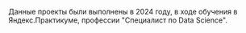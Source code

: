 Данные проекты были выполнены в 2024 году, в ходе обучения в Яндекс.Практикуме, профессии "Специалист по Data Science".

